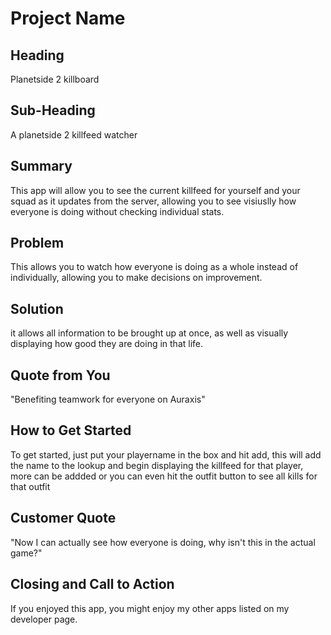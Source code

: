 # Project Name #


<!-- 
> This material was originally posted [here](http://www.quora.com/What-is-Amazons-approach-to-product-development-and-product-management). It is reproduced here for posterities sake.

There is an approach called "working backwards" that is widely used at Amazon. They work backwards from the customer, rather than starting with an idea for a product and trying to bolt customers onto it. While working backwards can be applied to any specific product decision, using this approach is especially important when developing new products or features.

For new initiatives a product manager typically starts by writing an internal press release announcing the finished product. The target audience for the press release is the new/updated product's customers, which can be retail customers or internal users of a tool or technology. Internal press releases are centered around the customer problem, how current solutions (internal or external) fail, and how the new product will blow away existing solutions.

If the benefits listed don't sound very interesting or exciting to customers, then perhaps they're not (and shouldn't be built). Instead, the product manager should keep iterating on the press release until they've come up with benefits that actually sound like benefits. Iterating on a press release is a lot less expensive than iterating on the product itself (and quicker!).

If the press release is more than a page and a half, it is probably too long. Keep it simple. 3-4 sentences for most paragraphs. Cut out the fat. Don't make it into a spec. You can accompany the press release with a FAQ that answers all of the other business or execution questions so the press release can stay focused on what the customer gets. My rule of thumb is that if the press release is hard to write, then the product is probably going to suck. Keep working at it until the outline for each paragraph flows. 

Oh, and I also like to write press-releases in what I call "Oprah-speak" for mainstream consumer products. Imagine you're sitting on Oprah's couch and have just explained the product to her, and then you listen as she explains it to her audience. That's "Oprah-speak", not "Geek-speak".

Once the project moves into development, the press release can be used as a touchstone; a guiding light. The product team can ask themselves, "Are we building what is in the press release?" If they find they're spending time building things that aren't in the press release (overbuilding), they need to ask themselves why. This keeps product development focused on achieving the customer benefits and not building extraneous stuff that takes longer to build, takes resources to maintain, and doesn't provide real customer benefit (at least not enough to warrant inclusion in the press release).
 -->
 
## Heading ##
  
  Planetside 2 killboard

## Sub-Heading ##

  A planetside 2 killfeed watcher

## Summary ##

  This app will allow you to see the current killfeed for yourself and your squad as it updates from the server, allowing you to see visiuslly how everyone is doing without checking individual stats.

## Problem ##
  This allows you to watch how everyone is doing as a whole instead of individually, allowing you to make decisions on improvement.

## Solution ##
  it allows all information to be brought up at once, as well as visually displaying how good they are doing in that life.

## Quote from You ##

  "Benefiting teamwork for everyone on Auraxis"

## How to Get Started ##

  To get started, just put your playername in the box and hit add, this will add the name to the lookup and begin displaying the killfeed for that player, more can be addded or you can even hit the outfit button to see all kills for that outfit

## Customer Quote ##

  "Now I can actually see how everyone is doing, why isn't this in the actual game?"

## Closing and Call to Action ##

  If you enjoyed this app, you might enjoy my other apps listed on my developer page.